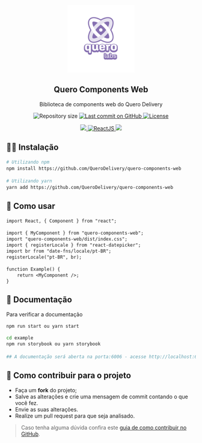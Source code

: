 <p align="center">
   <img src=".github/querolabs.png" alt="querolabs" width="180"/>
   <h2 align="center">
    Quero Components Web
    </h2>
</p>

<p align="center">
  Biblioteca de components web do Quero Delivery
</p>

<p align="center">
 <img alt="Repository size" src="https://img.shields.io/github/repo-size/querodelivery/quero-components-web?color=4e5acf">

  <a aria-label="Last Commit" href="https://github.com/querodelivery/quero-components-web/commits/master">
    <img alt="Last commit on GitHub" src="https://img.shields.io/github/last-commit/querodelivery/quero-components-web?color=4e5acf">
  <img alt="License" src="https://img.shields.io/badge/license-MIT-4e5acf">
  </a>
</p>
<p align="center">
  <a target="_blank" href="https://www.typescriptlang.org">
    <img src="https://img.shields.io/static/v1?color=blue&label=Typescript&message=TS&?style=plastic&logo=Typescript">
  </a>
  <a target="_blank" href="https://reactjs.org/">
    <img alt="ReactJS" src="https://img.shields.io/static/v1?color=blue&label=React&message=JS&?style=plastic&logo=React">
  </a>
  <a target="_blank" href="https://storybook.js.org/docs/react/get-started/introduction">
    <img src="https://img.shields.io/static/v1?color=red&label=Storybook&message=SB&?style=plastic&logo=Storybook">
  </a>
</p>


## 👨‍💻 Instalação

```bash
# Utilizando npm
npm install https://github.com/QueroDelivery/quero-components-web

# Utilizando yarn
yarn add https://github.com/QueroDelivery/quero-components-web
```


## 🏃 Como usar

```tsx
import React, { Component } from "react";

import { MyComponent } from "quero-components-web";
import "quero-components-web/dist/index.css";
import { registerLocale } from "react-datepicker";
import br from "date-fns/locale/pt-BR";
registerLocale("pt-BR", br);

function Example() {
    return <MyComponent />;
}
```

## 📝 Documentação

Para verificar a documentação

```bash
npm run start ou yarn start
```

```bash
cd example
npm run storybook ou yarn storybook

## A documentação será aberta na porta:6006 - acesse http://localhost:6006
```

## 🤔 Como contribuir para o projeto

- Faça um **fork** do projeto;
- Salve as alterações e crie uma mensagem de commit contando o que você fez.
- Envie as suas alterações.
- Realize um pull request para que seja analisado.

> Caso tenha alguma dúvida confira este [guia de como contribuir no GitHub](https://github.com/firstcontributions/first-contributions).
